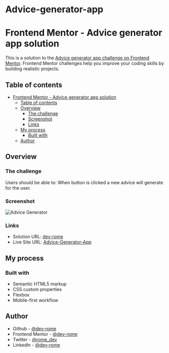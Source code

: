 ﻿# Advice-generator-app

# Frontend Mentor - Advice generator app solution

This is a solution to the [Advice generator app challenge on Frontend Mentor](https://www.frontendmentor.io/challenges/advice-generator-app-QdUG-13db). Frontend Mentor challenges help you improve your coding skills by building realistic projects.

## Table of contents

- [Frontend Mentor - Advice generator app solution](#frontend-mentor---advice-generator-app-solution)
  - [Table of contents](#table-of-contents)
  - [Overview](#overview)
    - [The challenge](#the-challenge)
    - [Screenshot](#screenshot)
    - [Links](#links)
  - [My process](#my-process)
    - [Built with](#built-with)
  - [Author](#author)

## Overview

### The challenge

Users should be able to: When button is clicked a new advice will generate for the user.

### Screenshot

![Advice Generator](../../../Downloads/Screenshot%202022-04-10%20at%2013-19-41%20Frontend%20Mentor%20Advice%20generator%20app.png)

### Links

- Solution URL: [dev-rome](https://www.frontendmentor.io/profile/dev-rome/solutions)
- Live Site URL: [Advice-Generator-App](https://resplendent-melba-767a35.netlify.app/)

## My process

### Built with

- Semantic HTML5 markup
- CSS custom properties
- Flexbox
- Mobile-first workflow

## Author

- Github - [@dev-rome](https://github.com/dev-rome)
- Frontend Mentor - [@dev-rome](https://www.frontendmentor.io/profile/dev-rome)
- Twitter - [@rome_dev](https://twitter.com/rome_dev)
- Linkedln - [@dev-rome](https://www.linkedin.com/in/jerome-haynes/)
